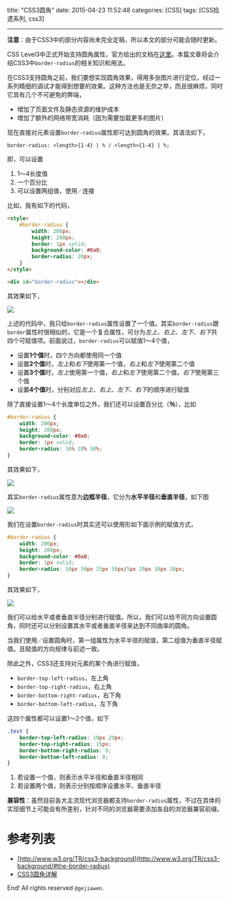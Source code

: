 title: "CSS3圆角"
date: 2015-04-23 11:52:48
categories: [CSS]
tags: [CSS拾遗系列, css3]

---

**注意**：由于CSS3中的部分内容尚未完全定稿，所以本文的部分可能会随时更新。

CSS Level3中正式开始支持圆角属性，官方给出的文档在[这里](http://www.w3.org/TR/css3-background/#the-border-radius)。本篇文章将会介绍CSS3中`border-radius`的相关知识和用法。

在CSS3支持圆角之前，我们要想实现圆角效果，得用多张图片进行定位，经过一系列精细的调试才能得到想要的效果。这种方法也是无奈之举，而且很麻烦，同时它具有几个不可避免的弊端，

- 增加了页面文件及静态资源的维护成本
- 增加了额外的网络带宽消耗（因为需要加载更多的图片）

现在直接对元素设置`border-radius`属性即可达到圆角的效果。其语法如下，

```
border-radius: <length>{1-4} | % / <length>{1-4} | %;
```

即，可以设置

1. 1～4长度值
2. 一个百分比
3. 可以设置两组值，使用`／`连接

比如，我有如下的代码，

```html
<style>
    #border-radius {
        width: 200px;
        height: 200px;
        border: 1px solid;
        background-color: #0a0;
        border-radius: 20px;
    }
</style>

<div id="border-radius"></div>
```

其效果如下，

![](img-01.png)

上述的代码中，我只给`border-radius`属性设置了一个值。其实`border-radius`跟`border`属性时很相似的，它是一个复合属性，可分为*左上*、*右上*、*左下*、*右下*共四个可赋值项。前面说过，`border-radius`可以赋值1～4个值，

- 设置**1个值**时，四个方向都使用同一个值
- 设置**2个值**时，*左上*和*右下*使用第一个值，*右上*和*左下*使用第二个值
- 设置**3个值**时，*左上*使用第一个值，*右上*和*左下*使用第二个值，*右下*使用第三个值
- 设置**4个值**时，分别对应*左上*、*右上*、*左下*、*右下*的顺序进行赋值

除了直接设置1～4个长度单位之外，我们还可以设置百分比（**％**），比如

```css
#border-radius {
    width: 200px;
    height: 200px;
    background-color: #0a0;
    border: 1px solid;
    border-radius: 10% 20% 50%;
}
```

其效果如下，

![](img-02.png)

其实`border-radius`属性意为**边框半径**，它分为**水平半径**和**垂直半径**，如下图

![](img-03.png)


我们在设置`border-radius`时其实还可以使用形如下面示例的赋值方式，

```css
#border-radius {
    width: 200px;
    height: 200px;
    background-color: #0a0;
    border: 1px solid;
    border-radius: 10px 50px 15px 50px/5px 20px 10px 20px;
}
```

其效果如下，

![](img-04.png)

我们可以给水平或者垂直半径分别进行赋值。所以，我们可以给不同方向设置圆角，同时还可以分别设置其水平或者垂直半径来达到不同曲率的圆角。

当我们使用`／`设置圆角时，第一组属性为水平半径的赋值，第二组值为垂直半径赋值。且赋值的方向规律与前述一致。


除此之外，CSS3还支持对元素的某个角进行赋值，

- `border-top-left-radius`，左上角
- `border-top-right-radius`，右上角
- `border-bottom-right-radius`，右下角
- `border-bottom-left-radius`，左下角

这四个属性都可以设置1～2个值，如下

```css
.test {
    border-top-left-radius: 10px 20px;
    border-top-right-radius: 15px;
    border-bottom-right-radius: 0;
    border-bottom-left-radius: 0;
}
```

1. 若设置一个值，则表示水平半径和垂直半径相同
2. 若设置两个值，则表示分别按顺序设置水平、垂直半径



**兼容性**：虽然目前各大主流现代浏览器都支持`border-radius`属性，不过在具体的实现细节上可能会有所差别，针对不同的浏览器需要添加各自的浏览器兼容前缀。




# 参考列表

- [http://www.w3.org/TR/css3-background](http://www.w3.org/TR/css3-background/#the-border-radius)
- [CSS3圆角详解](http://www.ruanyifeng.com/blog/2010/12/detailed_explanation_of_css3_rounded_corners.html)

End! All rights reserved `@gejiawen`.
